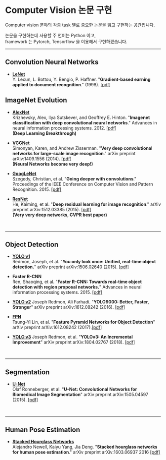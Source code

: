 # Computer Vision 논문 구현

Computer vision 분야의 각종 task 별로 중요한 논문을 읽고 구현하는 공간입니다.  

논문을 구현하는데 사용할 주 언어는 Python 이고,  
framework 는  Pytorch, Tensorflow 을 이용해서 구현하겠습니다.  


***

## Convolution Neural Networks

- [__LeNet__](https://github.com/ai-rtistic/cv-papers-implementation/tree/main/LeNet)  
   Y. Lecun, L. Bottou, Y. Bengio, P. Haffner. "**Gradient-based earning applied to document recognition**." (1998). [[pdf]](http://vision.stanford.edu/cs598_spring07/papers/Lecun98.pdf)


## ImageNet Evolution


- [__AlexNet__](https://github.com/ai-rtistic/cv-papers-implementation/tree/main/AlexNet)  
  Krizhevsky, Alex, Ilya Sutskever, and Geoffrey E. Hinton. "**Imagenet classification with deep convolutional neural networks**." Advances in neural information processing systems. 2012. [[pdf]](http://papers.nips.cc/paper/4824-imagenet-classification-with-deep-convolutional-neural-networks.pdf)  
   **(Deep Learning Breakthrough)**  



- [__VGGNet__](https://github.com/ai-rtistic/cv-papers-implementation/tree/main/VGGNet)  
  Simonyan, Karen, and Andrew Zisserman. "**Very deep convolutional networks for large-scale image recognition**." arXiv preprint arXiv:1409.1556 (2014). [[pdf]](https://arxiv.org/pdf/1409.1556.pdf)  
  **(Neural Networks become very deep!)**

- [__GoogLeNet__](https://github.com/ai-rtistic/cv-papers-implementation/tree/main/GoogLeNet)  
 Szegedy, Christian, et al. "**Going deeper with convolutions**." Proceedings of the IEEE Conference on Computer Vision and Pattern Recognition. 2015. [[pdf]](http://www.cv-foundation.org/openaccess/content_cvpr_2015/papers/Szegedy_Going_Deeper_With_2015_CVPR_paper.pdf)  



- [__ResNet__](https://github.com/ai-rtistic/cv-papers-implementation/tree/main/ResNet)   
  He, Kaiming, et al. "**Deep residual learning for image recognition**." arXiv preprint arXiv:1512.03385 (2015). [[pdf]](https://arxiv.org/pdf/1512.03385.pdf)  
  **(Very very deep networks, CVPR best paper)**

<br/>

***

## Object Detection

- [__YOLO v1__](https://github.com/ai-rtistic/cv-papers-implementation/tree/main/YOLOv1)  
  Redmon, Joseph, et al. "__You only look once: Unified, real-time object detection.__" arXiv preprint arXiv:1506.02640 (2015). [[pdf]](https://arxiv.org/abs/1506.02640)



- __Faster R-CNN__  
  Ren, Shaoqing, et al. "__Faster R-CNN: Towards real-time object detection with region proposal networks.__" Advances in neural information processing systems. 2015. [[pdf]](https://arxiv.org/pdf/1506.01497.pdf)


- [__YOLO v2__](https://github.com/ai-rtistic/cv-papers-implementation/tree/main/YOLOv2)
  Joseph Redmon, Ali Farhadi. "__YOLO9000: Better, Faster, Stronger__" 	arXiv preprint arXiv:1612.08242 (2016). [[pdf]](https://arxiv.org/pdf/1612.08242.pdf)  


- [__FPN__](https://github.com/ai-rtistic/cv-papers-implementation/tree/main/FPN)  
  Tsung-Yi Lin, et al. "__Feature Pyramid Networks for Object Detection__"  arXiv preprint arXiv:1612.08242 (2017).[[pdf]](https://arxiv.org/pdf/1612.03144.pdf)


- [__YOLO v3__](https://github.com/ai-rtistic/cv-papers-implementation/tree/main/YOLOv3)
  Joseph Redmon, et al. "__YOLOv3: An Incremental Improvement__" arXiv preprint	arXiv:1804.02767 (2018). [[pdf]](https://arxiv.org/pdf/1804.02767.pdf)



<br/>


***

## Segmentation


- [__U-Net__]()  
  Olaf Ronneberger, et al. "__U-Net: Convolutional Networks for Biomedical Image Segmentation__"  arXiv preprint arXiv:1505.04597 (2015). [[pdf]](https://arxiv.org/pdf/1505.04597.pdf)  

<br/>



***

## Human Pose Estimation
- [__Stacked Hourglass Networks__](https://github.com/ai-rtistic/cv-papers-implementation/tree/main/Stacked%20Hourglass%20Networks)  
  Alejandro Newell, Kaiyu Yang, Jia Deng. "**Stacked hourglass networks for human pose estimation**." arXiv preprint	arXiv:1603.06937 2016 [[pdf]](https://arxiv.org/abs/1603.06937)

